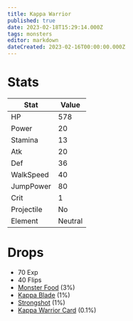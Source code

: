 ```yaml
---
title: Kappa Warrior
published: true
date: 2023-02-18T15:29:14.000Z
tags: monsters
editor: markdown
dateCreated: 2023-02-16T00:00:00.000Z
---
```


# Stats
|Stat|Value|
|-|-|
|HP|578|
|Power|20|
|Stamina|13|
|Atk|20|
|Def|36|
|WalkSpeed|40|
|JumpPower|80|
|Crit|1|
|Projectile|No|
|Element|Neutral|

# Drops
 * 70 Exp
 * 40 Flips
 * [Monster Food](/items/monster-food.md) (3%)
 * [Kappa Blade](/items/kappa-blade.md) (1%)
 * [Strongshot](/items/strongshot.md) (1%)
 * [Kappa Warrior Card](/items/kappa-warrior-card.md) (0.1%)
